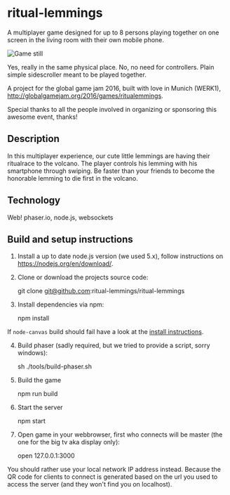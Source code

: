 # ritual-lemmings

A multiplayer game designed for up to 8 persons playing together on one screen in the living room with their own mobile phone.

![Game still](http://globalgamejam.org/sites/default/files/styles/game_content__wide_2x/public/games/screenshots/screenshot_72.jpg?itok=kRJ3vYwO)

Yes, really in the same physical place. No, no need for controllers. Plain simple sidescroller meant to be played together.

A project for the global game jam 2016, built with love in Munich (WERK1), http://globalgamejam.org/2016/games/ritualemmings.

Special thanks to all the people involved in organizing or sponsoring this awesome event, thanks!

## Description

In this multiplayer experience, our cute little lemmings are having their ritualrace to the volcano. The player controls his lemming with his smartphone through swiping. Be faster than your friends to become the honorable lemming to die first in the volcano.

## Technology

Web! phaser.io, node.js, websockets

## Build and setup instructions

1) Install a up to date node.js version (we used 5.x), follow instructions on https://nodejs.org/en/download/.

2) Clone or download the projects source code:

    git clone git@github.com:ritual-lemmings/ritual-lemmings

3) Install dependencies via npm:

    npm install
    
If `node-canvas` build should fail have a look at the [install instructions](https://github.com/Automattic/node-canvas#installation).

4) Build phaser (sadly required, but we tried to provide a script, sorry windows):

    sh ./tools/build-phaser.sh

5) Build the game

    npm run build

6) Start the server

    npm start

7) Open game in your webbrowser, first who connects will be master (the one for the big tv aka display only):

    open 127.0.0.1:3000
    
You should rather use your local network IP address instead. Because the QR code for clients to connect is generated based on the url you used to access the server (and they won't find you on localhost).
